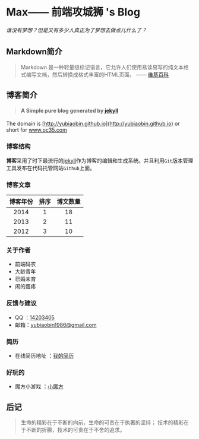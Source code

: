 Max—— 前端攻城狮 's Blog
=======================

###### 谁没有梦想？但是又有多少人真正为了梦想去做点儿什么了？




Markdown简介
-----------

> Markdown 是一种轻量级标记语言，它允许人们使用易读易写的纯文本格式编写文档，然后转换成格式丰富的HTML页面。    —— [维基百科](https://zh.wikipedia.org/wiki/Markdown)











博客简介
-------

> #### A Simple pure blog generated by [jekyll](http://jekyllcn.com/)


The domain is  [http://yubiaobin.github.io](http://yubiaobin.github.io)  or  short for www.oc35.com










### 博客结构

**博客**采用了时下最流行的[jekyll](http://jekyllcn.com/)作为博客的编辑和生成系统。并且利用`Git`版本管理工具发布在代码托管网站`Github`上面。






### 博客文章

| 博客年份  |   排序  | 博文数量 |
| :------: | :-----:| :-----: |
| 2014     |   1    |    18   |
| 2013     |   2    |    11   |
| 2012     |   3    |    10   |




### 关于作者


- 前端码农
- 大龄青年
- 已婚未育
- 闲的蛋疼



### 反馈与建议

- QQ ：[14203405](http://im.qq.com/)
- 邮箱：<yubiaobin1986@gmail.com>




### 简历

- 在线简历地址 ：[我的简历](http://www.oc35.com/docs/resume.html)



### 好玩的

- 魔方小游戏 ：[小魔方](http://www.oc35.com/docs/rubik.html)






后记
----

> 生命的精彩在于不断的向前，生命的可贵在于执著的坚持；
技术的精彩在于不断的折腾，技术的可贵在于不舍的追求。
























